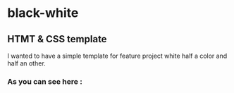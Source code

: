 # black-white
## HTMT &amp; CSS template

I wanted to have a simple template for feature project white half a color and half an other. 

### As you can see here : 
[logo]:https://github.com/jaimai/black-white/blob/master/visu.PNG

